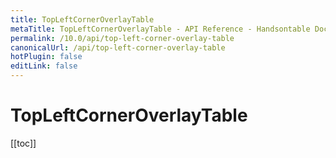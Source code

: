 ```yaml
---
title: TopLeftCornerOverlayTable
metaTitle: TopLeftCornerOverlayTable - API Reference - Handsontable Documentation
permalink: /10.0/api/top-left-corner-overlay-table
canonicalUrl: /api/top-left-corner-overlay-table
hotPlugin: false
editLink: false
---
```


# TopLeftCornerOverlayTable

[[toc]]

